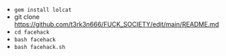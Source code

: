 * `gem install lolcat`
*  git clone https://github.com/t3rk3n666/FUCK_SOCIETY/edit/main/README.md
* `cd facehack`
* `bash facehack`
* `bash facehack.sh`
